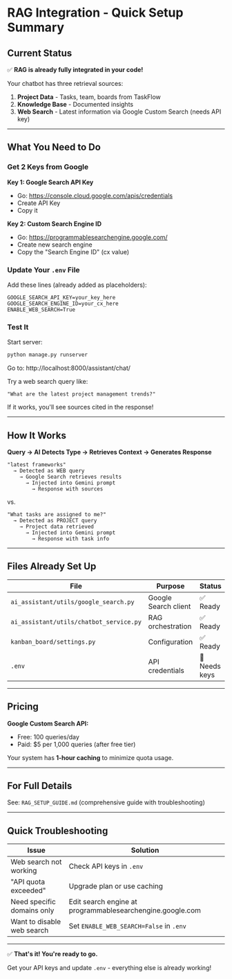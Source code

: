 # RAG Integration - Quick Setup Summary

## Current Status

✅ **RAG is already fully integrated in your code!**

Your chatbot has three retrieval sources:
1. **Project Data** - Tasks, team, boards from TaskFlow
2. **Knowledge Base** - Documented insights
3. **Web Search** - Latest information via Google Custom Search (needs API key)

---

## What You Need to Do

### Get 2 Keys from Google

**Key 1: Google Search API Key**
- Go: https://console.cloud.google.com/apis/credentials
- Create API Key
- Copy it

**Key 2: Custom Search Engine ID**
- Go: https://programmablesearchengine.google.com/
- Create new search engine
- Copy the "Search Engine ID" (cx value)

### Update Your `.env` File

Add these lines (already added as placeholders):

```env
GOOGLE_SEARCH_API_KEY=your_key_here
GOOGLE_SEARCH_ENGINE_ID=your_cx_here
ENABLE_WEB_SEARCH=True
```

### Test It

Start server:
```bash
python manage.py runserver
```

Go to: http://localhost:8000/assistant/chat/

Try a web search query like:
```
"What are the latest project management trends?"
```

If it works, you'll see sources cited in the response!

---

## How It Works

**Query → AI Detects Type → Retrieves Context → Generates Response**

```
"latest frameworks" 
  → Detected as WEB query
    → Google Search retrieves results
      → Injected into Gemini prompt
        → Response with sources
```

vs.

```
"What tasks are assigned to me?"
  → Detected as PROJECT query
    → Project data retrieved
      → Injected into Gemini prompt
        → Response with task info
```

---

## Files Already Set Up

| File | Purpose | Status |
|------|---------|--------|
| `ai_assistant/utils/google_search.py` | Google Search client | ✅ Ready |
| `ai_assistant/utils/chatbot_service.py` | RAG orchestration | ✅ Ready |
| `kanban_board/settings.py` | Configuration | ✅ Ready |
| `.env` | API credentials | 🔧 Needs keys |

---

## Pricing

**Google Custom Search API:**
- Free: 100 queries/day
- Paid: $5 per 1,000 queries (after free tier)

Your system has **1-hour caching** to minimize quota usage.

---

## For Full Details

See: `RAG_SETUP_GUIDE.md` (comprehensive guide with troubleshooting)

---

## Quick Troubleshooting

| Issue | Solution |
|-------|----------|
| Web search not working | Check API keys in `.env` |
| "API quota exceeded" | Upgrade plan or use caching |
| Need specific domains only | Edit search engine at programmablesearchengine.google.com |
| Want to disable web search | Set `ENABLE_WEB_SEARCH=False` in `.env` |

---

✅ **That's it! You're ready to go.**

Get your API keys and update `.env` - everything else is already working!
